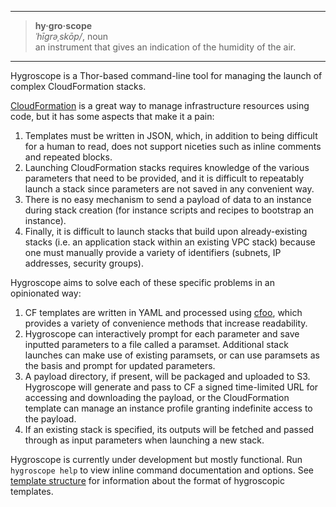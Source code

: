 - - -

> **hy·gro·scope**<br>
> _ˈhīɡrəˌskōp/_, noun<br>
> an instrument that gives an indication of the humidity of the air.

- - -

Hygroscope is a Thor-based command-line tool for managing the launch of complex CloudFormation stacks.

[CloudFormation](http://aws.amazon.com/cloudformation/) is a great way to manage infrastructure resources using code, but it has some aspects that make it a pain:

1. Templates must be written in JSON, which, in addition to being difficult for a human to read, does not support niceties such as inline comments and repeated blocks.
2. Launching CloudFormation stacks requires knowledge of the various parameters that need to be provided, and it is difficult to repeatably launch a stack since parameters are not saved in any convenient way.
3. There is no easy mechanism to send a payload of data to an instance during stack creation (for instance scripts and recipes to bootstrap an instance).
4. Finally, it is difficult to launch stacks that build upon already-existing stacks (i.e. an application stack within an existing VPC stack) because one must manually provide a variety of identifiers (subnets, IP addresses, security groups).

Hygroscope aims to solve each of these specific problems in an opinionated way:

1. CF templates are written in YAML and processed using [cfoo](https://github.com/drrb/cfoo), which provides a variety of convenience methods that increase readability.
2. Hygroscope can interactively prompt for each parameter and save inputted parameters to a file called a paramset. Additional stack launches can make use of existing paramsets, or can use paramsets as the basis and prompt for updated parameters.
3. A payload directory, if present, will be packaged and uploaded to S3. Hygroscope will generate and pass to CF a signed time-limited URL for accessing and downloading the payload, or the CloudFormation template can manage an instance profile granting indefinite access to the payload.
4. If an existing stack is specified, its outputs will be fetched and passed through as input parameters when launching a new stack.

Hygroscope is currently under development but mostly functional. Run `hygroscope help` to view inline command documentation and options.  See [template structure](https://github.com/agperson/wiki/Structure-of-a-Hygroscopic-Template) for information about the format of hygroscopic templates.
